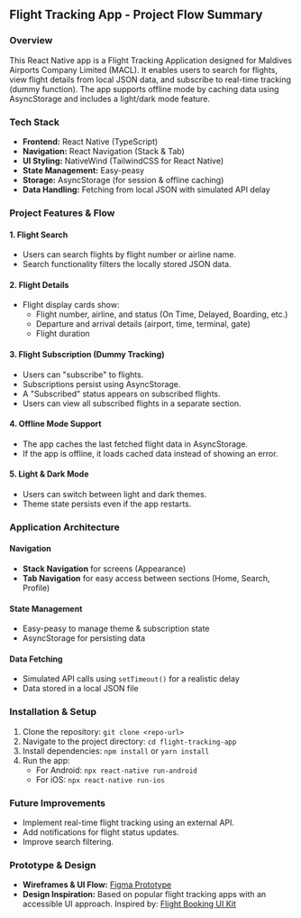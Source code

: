 ## Flight Tracking App - Project Flow Summary

### Overview
This React Native app is a Flight Tracking Application designed for Maldives Airports Company Limited (MACL). It enables users to search for flights, view flight details from local JSON data, and subscribe to real-time tracking (dummy function). The app supports offline mode by caching data using AsyncStorage and includes a light/dark mode feature.

### Tech Stack
- **Frontend:** React Native (TypeScript)
- **Navigation:** React Navigation (Stack & Tab)
- **UI Styling:** NativeWind (TailwindCSS for React Native)
- **State Management:** Easy-peasy
- **Storage:** AsyncStorage (for session & offline caching)
- **Data Handling:** Fetching from local JSON with simulated API delay

### Project Features & Flow
#### 1. Flight Search
- Users can search flights by flight number or airline name.
- Search functionality filters the locally stored JSON data.

#### 2. Flight Details
- Flight display cards show:
  - Flight number, airline, and status (On Time, Delayed, Boarding, etc.)
  - Departure and arrival details (airport, time, terminal, gate)
  - Flight duration

#### 3. Flight Subscription (Dummy Tracking)
- Users can "subscribe" to flights.
- Subscriptions persist using AsyncStorage.
- A "Subscribed" status appears on subscribed flights.
- Users can view all subscribed flights in a separate section.

#### 4. Offline Mode Support
- The app caches the last fetched flight data in AsyncStorage.
- If the app is offline, it loads cached data instead of showing an error.

#### 5. Light & Dark Mode
- Users can switch between light and dark themes.
- Theme state persists even if the app restarts.

### Application Architecture
#### Navigation
- **Stack Navigation** for screens (Appearance)
- **Tab Navigation** for easy access between sections (Home, Search, Profile)

#### State Management
- Easy-peasy to manage theme & subscription state
- AsyncStorage for persisting data

#### Data Fetching
- Simulated API calls using `setTimeout()` for a realistic delay
- Data stored in a local JSON file

### Installation & Setup
1. Clone the repository: `git clone <repo-url>`
2. Navigate to the project directory: `cd flight-tracking-app`
3. Install dependencies: `npm install`  or  `yarn install`
4. Run the app:
   - For Android: `npx react-native run-android`
   - For iOS: `npx react-native run-ios`

### Future Improvements
- Implement real-time flight tracking using an external API.
- Add notifications for flight status updates.
- Improve search filtering.

### Prototype & Design
- **Wireframes & UI Flow:** [Figma Prototype](https://www.figma.com/design/lSmJNzMhNgsrLB00UVR8x0/aerowatch?node-id=0-1&t=SsII5u07QsM1Rph5-1)
- **Design Inspiration:** Based on popular flight tracking apps with an accessible UI approach. Inspired by: [Flight Booking UI Kit](https://www.figma.com/design/z5gk4q72fvdK4zDcUAHjBK/Flight-Booking-App-UI-Design-Kit-(Community)?node-id=703-10904&t=rVFyuSDomZaiXFAd-1)

